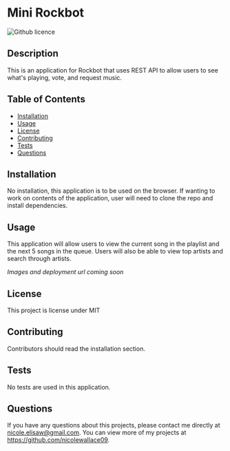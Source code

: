 # Mini Rockbot 

![Github licence](http://img.shields.io/badge/license-MIT-blue.svg)

## Description 
This is an application for Rockbot that uses REST API to allow users to see what's playing, vote, and request music. 

## Table of Contents
* [Installation](#installation)
* [Usage](#usage)
* [License](#license)
* [Contributing](#contributing)
* [Tests](#tests)
* [Questions](#questions)

## Installation 
No installation, this application is to be used on the browser. If wanting to work on contents of the application, user will need to clone the repo and install dependencies. 

## Usage 
This application will allow users to view the current song in the playlist and the next 5 songs in the queue. Users will also be able to view top artists and search through artists.<br>

*Images and deployment url coming soon*  

## License 
This project is license under MIT

## Contributing 
Contributors should read the installation section. 

## Tests
No tests are used in this application.

## Questions
If you have any questions about this projects, please contact me directly at nicole.elisaw@gmail.com. You can view more of my projects at https://github.com/nicolewallace09.
